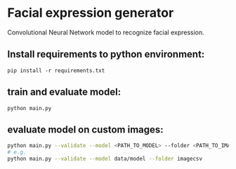# Facial expression generator

Convolutional Neural Network model to recognize facial expression.

## Install requirements to python environment:

```
pip install -r requirements.txt
```

## train and evaluate model:

```
python main.py
````

## evaluate model on custom images:

```bash
python main.py --validate --model <PATH_TO_MODEL> --folder <PATH_TO_IMAGES>
# e.g.
python main.py --validate --model data/model --folder imagecsv
```
